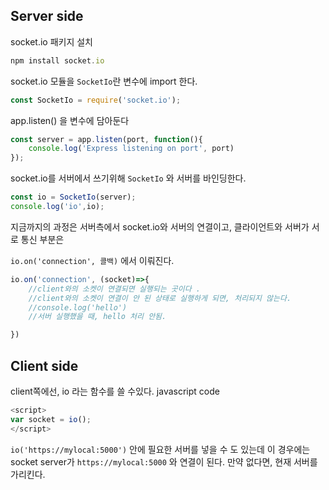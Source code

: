 
## Server side
socket.io 패키지 설치
```javascript
npm install socket.io

```

socket.io 모듈을 `SocketIo`란 변수에 import 한다.

```javascript
const SocketIo = require('socket.io');
```


app.listen() 을 변수에 담아둔다 

```javascript
const server = app.listen(port, function(){
    console.log('Express listening on port', port)
});

```

socket.io를 서버에서 쓰기위해  `SocketIo` 와 서버를 바인딩한다.

```javascript
const io = SocketIo(server);
console.log('io',io); 
```
지금까지의 과정은 서버측에서 socket.io와 서버의 연결이고, 클라이언트와 서버가 서로 통신 부분은

`io.on('connection', 콜백)` 에서 이뤄진다.

```javascript
io.on('connection', (socket)=>{
    //client와의 소켓이 연결되면 실행되는 곳이다 .
    //client와의 소켓이 연결이 안 된 상태로 실행하게 되면, 처리되지 않는다.
    //console.log('hello')
    //서버 실행했을 때, hello 처리 안됨.

})
```

## Client side 

client쪽에선, io 라는 함수를 쓸 수있다.
javascript code 
```javascript
<script>
var socket = io();
</script>
```

`io('https://mylocal:5000')` 안에 필요한 서버를 넣을 수 도 있는데 이 경우에는 socket server가 `https://mylocal:5000` 와 연결이 된다. 
만약 없다면, 현재 서버를 가리킨다.